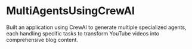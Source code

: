# MultiAgentsUsingCrewAI
Built an application using CrewAI to generate multiple specialized agents, each handling specific tasks to transform YouTube videos into comprehensive blog content.
